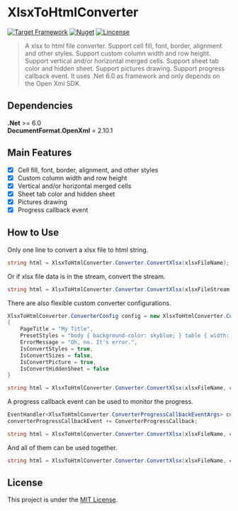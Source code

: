 # XlsxToHtmlConverter

[![Target Framework](https://img.shields.io/badge/.Net%20-6.0-green.svg?style=flat-square)](https://dotnet.microsoft.com/en-us/download/dotnet/6.0)
[![Nuget](https://img.shields.io/badge/Nuget-v1.2.7-blue.svg?style=flat-square)](https://www.nuget.org/packages/XlsxToHtmlConverter/1.2.7)
[![Lincense](https://img.shields.io/badge/Lincense-MIT-orange.svg?style=flat-square)](https://github.com/Fei-Sheng-Wu/XlsxToHtmlConverter/blob/1.2.7/LICENSE.txt)

> A xlsx to html file converter. Support cell fill, font, border, alignment and other styles. Support custom column width and row height. Support vertical and/or horizontal merged cells. Support sheet tab color and hidden sheet. Support pictures drawing. Support progress callback event. It uses .Net 6.0 as framework and only depends on the Open Xml SDK.

## Dependencies

**.Net** >= 6.0  
**DocumentFormat.OpenXml** = 2.10.1

## Main Features

- [x] Cell fill, font, border, alignment, and other styles
- [x] Custom column width and row height
- [x] Vertical and/or horizontal merged cells
- [x] Sheet tab color and hidden sheet
- [x] Pictures drawing
- [x] Progress callback event

## How to Use

Only one line to convert a xlsx file to html string.

```c#
string html = XlsxToHtmlConverter.Converter.ConvertXlsx(xlsxFileName);
```

Or if xlsx file data is in the stream, convert the stream.

```c#
string html = XlsxToHtmlConverter.Converter.ConvertXlsx(xlsxFileStream);
```

There are also flexible custom converter configurations.

```c#
XlsxToHtmlConverter.ConverterConfig config = new XlsxToHtmlConverter.ConverterConfig()
{
    PageTitle = "My Title",
    PresetStyles = "body { background-color: skyblue; } table { width: 100%; }",
    ErrorMessage = "Oh, no. It's error.",
    IsConvertStyles = true,
    IsConvertSizes = false,
    IsConvertPicture = true,
    IsConvertHiddenSheet = false
}

string html = XlsxToHtmlConverter.Converter.ConvertXlsx(xlsxFileName, config);
```

A progress callback event can be used to monitor the progress.

```c#
EventHandler<XlsxToHtmlConverter.ConverterProgressCallbackEventArgs> converterProgressCallbackEvent = null;
converterProgressCallbackEvent += ConverterProgressCallback;

string html = XlsxToHtmlConverter.Converter.ConvertXlsx(xlsxFileName, converterProgressCallbackEvent);
```

And all of them can be used together.

```c#
string html = XlsxToHtmlConverter.Converter.ConvertXlsx(xlsxFileName, config, converterProgressCallbackEvent);
```

## License

This project is under the [MIT License](https://github.com/Fei-Sheng-Wu/XlsxToHtmlConverter/blob/1.2.7/LICENSE.txt).
